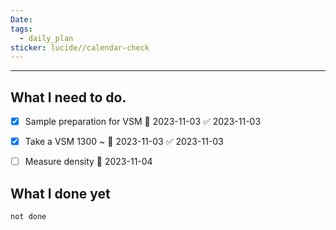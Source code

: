 ```yaml
---
Date: 
tags:
  - daily_plan
sticker: lucide//calendar-check
---
```

---
## What I need to do.

- [x] Sample preparation for VSM 📅 2023-11-03 ✅ 2023-11-03
- [x] Take a VSM 1300 ~ 📅 2023-11-03 ✅ 2023-11-03
- [ ] Measure density 📅 2023-11-04


## What I done yet
```tasks
not done
```
